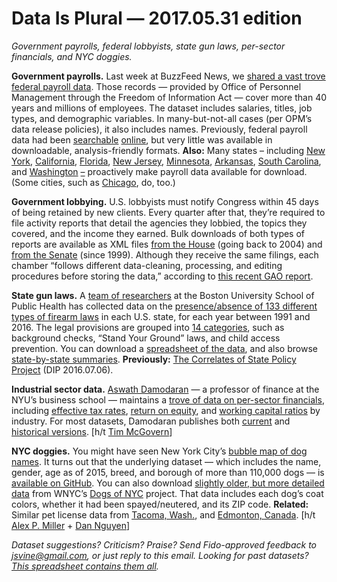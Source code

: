 Data Is Plural — 2017.05.31 edition
===================================

*Government payrolls, federal lobbyists, state gun laws, per-sector financials, and NYC doggies.*


__Government payrolls.__ Last week at BuzzFeed News, we [shared a vast trove federal payroll data](https://www.buzzfeed.com/jsvine/sharing-hundreds-of-millions-of-federal-payroll-records). Those records — provided by Office of Personnel Management through the Freedom of Information Act — cover more than 40 years and millions of employees. The dataset includes salaries, titles, job types, and demographic variables. In many-but-not-all cases (per OPM’s data release policies), it also includes names. Previously, federal payroll data had been [searchable](http://php.app.com/agent/federalemployees/search) [online](https://www.fedsdatacenter.com/federal-pay-rates/), but very little was available in downloadable, analysis-friendly formats. __Also:__ Many states – including [New York](https://data.ny.gov/browse?tags=salaries%2Fpayroll&utf8=%E2%9C%93), [California](http://publicpay.ca.gov/), [Florida](http://salaries.myflorida.com/), [New Jersey](http://www.yourmoney.nj.gov/transparency/payroll/), [Minnesota](https://mn.gov/mmb/transparency-mn/payrolldata.jsp), [Arkansas](https://www.ark.org/dfa/transparency/employee_compensation.php), [South Carolina](http://www.admin.sc.gov/accountability-portal/state-salaries), and [Washington](http://fiscal.wa.gov/salaries.aspx) [–](http://fiscal.wa.gov/salaries.aspx) proactively make payroll data available for download. (Some cities, such as [Chicago](https://data.cityofchicago.org/Administration-Finance/Current-Employee-Names-Salaries-and-Position-Title/xzkq-xp2w), do, too.)


__Government lobbying.__ U.S. lobbyists must notify Congress within 45 days of being retained by new clients. Every quarter after that, they’re required to file activity reports that detail the agencies they lobbied, the topics they covered, and the income they earned. Bulk downloads of both types of reports are available as XML files [from the House](http://disclosures.house.gov/ld/ldsearch.aspx) (going back to 2004) and [from the Senate](https://www.senate.gov/legislative/Public_Disclosure/LDA_reports.htm) (since 1999). Although they receive the same filings, each chamber “follows different data-cleaning, processing, and editing procedures before storing the data,” according to [this recent GAO report](http://www.gao.gov/products/GAO-16-320).


__State gun laws.__ A [team of researchers](https://www.statefirearmlaws.org/about.html) at the Boston University School of Public Health has collected data on the [presence/absence of 133 different types of firearm laws](https://www.statefirearmlaws.org/) in each U.S. state, for each year between 1991 and 2016. The legal provisions are grouped into [14 categories](https://www.statefirearmlaws.org/categories.html), such as background checks, “Stand Your Ground” laws, and child access prevention. You can download a [spreadsheet of the data](https://www.statefirearmlaws.org/table.html), and also browse [state-by-state summaries](https://www.statefirearmlaws.org/state-by-state.html). __Previously:__ [The Correlates of State Policy Project](https://tinyletter.com/data-is-plural/letters/data-is-plural-2016-07-06-edition) (DIP 2016.07.06).


__Industrial sector data.__ [Aswath Damodaran](http://pages.stern.nyu.edu/~adamodar/New_Home_Page/) — a professor of finance at the NYU’s business school — maintains a [trove of data on per-sector financials](http://pages.stern.nyu.edu/~adamodar/New_Home_Page/data.html), including [effective tax rates](http://pages.stern.nyu.edu/~adamodar/New_Home_Page/datafile/taxrate.htm), [return on equity](http://pages.stern.nyu.edu/~adamodar/New_Home_Page/datafile/roe.html), and [working capital ratios](http://pages.stern.nyu.edu/~adamodar/New_Home_Page/datafile/wcdata.html) by industry. For most datasets, Damodaran publishes both [current](http://pages.stern.nyu.edu/~adamodar/New_Home_Page/datacurrent.html) and [historical versions](http://pages.stern.nyu.edu/~adamodar/New_Home_Page/dataarchived.html). [h/t [Tim McGovern](https://twitter.com/herdingbats)]


__NYC doggies.__ You might have seen New York City’s [bubble map of dog names](http://a816-dohbesp.nyc.gov/IndicatorPublic/dognames/). It turns out that the underlying dataset — which includes the name, gender, age as of 2015, breed, and borough of more than 110,000 dogs — is [available on GitHub](https://github.com/Kaz-A/dog_names/). You can also download [slightly older, but more detailed data](https://fusiontables.google.com/data?docid=1pKcxc8kzJbBVzLu_kgzoAMzqYhZyUhtScXjB0BQ#rows:id=1) from WNYC’s [Dogs of NYC](https://project.wnyc.org/dogs-of-nyc/) project. That data includes each dog’s coat colors, whether it had been spayed/neutered, and its ZIP code. __Related:__ Similar pet license data from [Tacoma, Wash.](https://data.cityoftacoma.org/Neighborhoods/Current-Pet-License-City-of-Tacoma-Fircrest/qnnn-t9wt), and [Edmonton, Canada](https://data.edmonton.ca/Community-Services/Pet-Licenses-by-Neighbourhood/5squ-mg4w). [h/t [Alex P. Miller](https://twitter.com/alexpmil/status/861703366203801600) + [Dan Nguyen](http://danwin.com/)]


*Dataset suggestions? Criticism? Praise? Send Fido-approved feedback to <jsvine@gmail.com>, or just reply to this email. Looking for past datasets? [This spreadsheet contains them all](https://docs.google.com/spreadsheets/d/1wZhPLMCHKJvwOkP4juclhjFgqIY8fQFMemwKL2c64vk).*